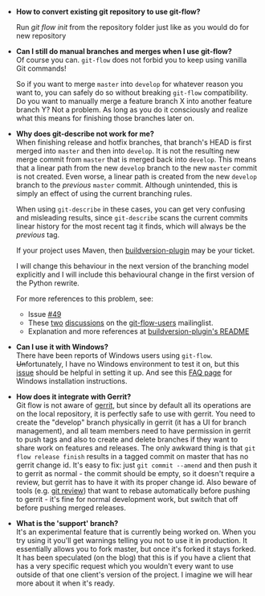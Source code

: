 * **How to convert existing git repository to use git-flow?**  

  Run *git flow init* from the repository folder just like as you would do for new repository

* **Can I still do manual branches and merges when I use git-flow?**  
  Of course you can. `git-flow` does not forbid you to keep using vanilla Git commands!
  
  So if you want to merge `master` into `develop` for whatever reason you want
  to, you can safely do so without breaking `git-flow` compatibility.  Do you
  want to manually merge a feature branch X into another feature branch Y?  Not
  a problem.  As long as you do it consciously and realize what this means for
  finishing those branches later on.
  
* **Why does git-describe not work for me?**  
  When finishing release and hotfix branches, that branch's HEAD is first
  merged into `master` and then into `develop`.  It is not the resulting new
  merge commit from `master` that is merged back into `develop`.  This means
  that a linear path from the new `develop` branch to the new `master` commit
  is not created.  Even worse, a linear path is created from the new `develop`
  branch to the *previous* `master` commit.  Although unintended, this is
  simply an effect of using the current branching rules.
  
  When using `git-describe` in these cases, you can get very confusing and
  misleading results, since `git-describe` scans the current commits linear
  history for the most recent tag it finds, which will always be the *previous*
  tag.

  If your project uses Maven, then [buildversion-plugin](https://github.com/code54/buildversion-plugin) may be your ticket.

  I will change this behaviour in the next version of the branching model
  explicitly and I will include this behavioural change in the first version of
  the Python rewrite.

  For more references to this problem, see:
  
  - Issue [#49](http://github.com/nvie/gitflow/issues/49)
  - These
  	[two](http://groups.google.com/group/gitflow-users/browse\_thread/thread/9920a7df3d1c4908/0bb18a0bf7275ad6#0bb18a0bf7275ad6)
  	[discussions](http://groups.google.com/group/gitflow-users/browse\_thread/thread/19efac724bb6418a)
	on the [git-flow-users](http://groups.google.com/group/gitflow-users)
	mailinglist.
  - Explanation and more references at [buildversion-plugin's README](https://github.com/code54/buildversion-plugin#about-git-describe)

* **Can I use it with Windows?**  
  There have been reports of Windows users using `git-flow`.
  <del>Un</del>fortunately, I have no Windows environment to test it on, but
  this [issue](http://github.com/nvie/gitflow/issues/issue/25) should be
  helpful in setting it up. And see this [FAQ page](https://github.com/nvie/gitflow/wiki/Windows) for Windows installation instructions. 

* **How does it integrate with Gerrit?**  
  Git flow is not aware of [gerrit](http://code.google.com/p/gerrit/), but since by default all its operations are on the local repository, it is perfectly safe to use with gerrit.  You need to create the "develop" branch physically in gerrit (it has a UI for branch management), and all team members need to have permission in gerrit to push tags and also to create and delete branches if they want to share work on features and releases.  The only awkward thing is that `git flow release finish` results in a tagged commit on master that has no gerrit change id.  It's easy to fix: just `git commit --amend` and then push it to gerrit as normal - the commit should be empty, so it doesn't require a review, but gerrit has to have it with its proper change id.  Also beware of tools (e.g. [git review](http://pypi.python.org/pypi/git-review)) that want to rebase automatically before pushing to gerrit - it's fine for normal development work, but switch that off before pushing merged releases.

* **What is the 'support' branch?**  
  It's an experimental feature that is currently being worked on. When you try using it you'll get warnings telling you not to use it in production. It essentially allows you to fork master, but once it's forked it stays forked. It has been speculated (on the blog) that this is if you have a client that has a very specific request which you wouldn't every want to use outside of that one client's version of the project. I imagine we will hear more about it when it's ready.